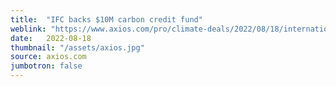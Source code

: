 ```yaml
---
title:  "IFC backs $10M carbon credit fund"
weblink: "https://www.axios.com/pro/climate-deals/2022/08/18/international-finance-corporation-carbon-opportunity-fund"
date:   2022-08-18	
thumbnail: "/assets/axios.jpg"
source: axios.com
jumbotron: false
---
```

